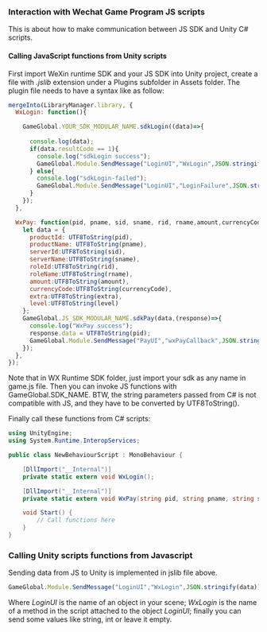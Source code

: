 ### Interaction with Wechat Game Program JS scripts
This is about how to make communication between JS SDK and Unity C# scripts.

#### Calling JavaScript functions from Unity scripts
First import WeXin runtime SDK and your JS SDK into Unity project, create a file with *.jslib* extension under a Plugins subfolder in Assets folder. The plugin file needs to have a syntax like as follow:

```javascript
mergeInto(LibraryManager.library, {
  WxLogin: function(){

    GameGlobal.YOUR_SDK_MODULAR_NAME.sdkLogin((data)=>{
      
      console.log(data);
      if(data.resultCode == 1){
        console.log("sdkLogin success");
        GameGlobal.Module.SendMessage("LoginUI","WxLogin",JSON.stringify(data));
      } else{
        console.log("sdkLogin-failed");
        GameGlobal.Module.SendMessage("LoginUI","LoginFailure",JSON.stringify(data));
      }
    });
  },

  WxPay: function(pid, pname, sid, sname, rid, rname,amount,currencyCode,level,extra) {
    let data = {
      productId: UTF8ToString(pid),
      productName: UTF8ToString(pname),
      serverId:UTF8ToString(sid),
      serverName:UTF8ToString(sname),
      roleId:UTF8ToString(rid),
      roleName:UTF8ToString(rname),
      amount:UTF8ToString(amount),
      currencyCode:UTF8ToString(currencyCode),
      extra:UTF8ToString(extra),
      level:UTF8ToString(level)
    };
    GameGlobal.JS_SDK_MODULAR_NAME.sdkPay(data,(response)=>{
      console.log("WxPay success");
      response.data = UTF8ToString(pid);
      GameGlobal.Module.SendMessage("PayUI","wxPayCallback",JSON.stringify(response));
    });
  },
});
```
Note that in WX Runtime SDK folder, just import your sdk as any name in game.js file. Then you can invoke JS functions with GameGlobal.SDK_NAME. BTW, the string parameters passed from C# is not compatible with JS, and they have to be converted by UTF8ToString().

Finally call these functions from C# scripts:
```C#
using UnityEngine;
using System.Runtime.InteropServices;

public class NewBehaviourScript : MonoBehaviour {

    [DllImport("__Internal")]
    private static extern void WxLogin();

    [DllImport("__Internal")]
    private static extern void WxPay(string pid, string pname, string sname, string rid,string rname, string amount, string currencyCode, string level, string extra);

    void Start() {
        // Call functions here
    }
}
```

### Calling Unity scripts functions from Javascript
Sending data from JS to Unity is implemented in jslib file above.
```js
GameGlobal.Module.SendMessage("LoginUI","WxLogin",JSON.stringify(data));
```
Where *LoginUI* is the name of an object in your scene; *WxLogin* is the name of a method in the script attached to the object *LoginUI*; finally you can send some values like string, int or leave it empty.
